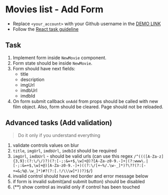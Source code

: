 # Movies list - Add Form
- Replace `<your_account>` with your Github username in the
  [DEMO LINK](https://marina-tilniak.github.io/react_movies-list-add-form/)
- Follow the [React task guideline](https://github.com/mate-academy/react_task-guideline#react-tasks-guideline)

## Task
1. Implement form inside `NewMovie` component.
2. Form state should be inside `NewMovie`.
3. Form should have next fields:
    - title
    - description
    - imgUrl
    - imdbUrl
    - imdbId
4. On form submit callback `onAdd` from props should be called with new film object.
  Also, form should be cleared. Page should not be reloaded.

## Advanced tasks (Add validation)
> Do it only if you understand everything

1. validate controls values on blur
2. `title`, `imgUrl`, `imdbUrl`, `imdbId` should be required
3. `imgUrl`, `imdbUrl` - should be valid urls (can use this regex `/^((([A-Za-z]{3,9}:(?:\/\/)?)(?:[-;:&=+$,\w]+@)?[A-Za-z0-9.-]+|(?:www\.|[-;:&=+$,\w]+@)[A-Za-z0-9.-]+)((?:\/[+~%/.\w-_]*)?\??(?:[-+=&;%@.\w_]*)#?(?:[.!/\\\w]*))?)$/`)
4. invalid control should have red border and error message below
5. if form is invalid submit(and submit button) should be disabled
6. (\*\*) show control as invalid only if control has been touched
